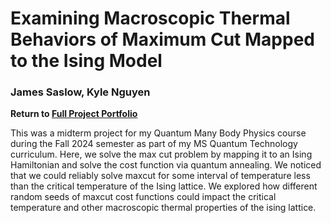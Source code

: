 # Examining Macroscopic Thermal Behaviors of Maximum Cut Mapped to the Ising Model
### James Saslow, Kyle Nguyen

<b> Return to [Full Project Portfolio](https://github.com/jamessaslow/portfolio) </b>

This was a midterm project for my Quantum Many Body Physics course during the Fall 2024 semester as part of my MS Quantum Technology curriculum. Here, we solve the max cut problem by mapping it to an Ising Hamiltonian and solve the cost function via quantum annealing. We noticed that we could reliably solve maxcut for some interval of temperature less than the critical temperature of the Ising lattice. We explored how different random seeds of maxcut cost functions could impact the critical temperature and other macroscopic thermal properties of the ising lattice.
